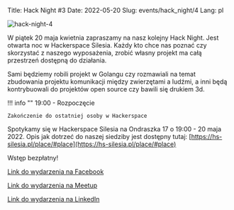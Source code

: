 Title: Hack Night #3
Date: 2022-05-20
Slug: events/hack_night/4
Lang: pl

![hack-night-4](/images/hack_night/hack_night_4.png)

W piątek 20 maja kwietnia zapraszamy na nasz kolejny Hack Night. Jest otwarta noc w Hackerspace Silesia. Każdy kto chce nas poznać czy skorzystać z naszego wyposażenia, zrobić własny projekt ma całą przestrzeń dostępną do działania.

Sami będziemy robili projekt w Golangu czy rozmawiali na temat zbudowania projektu komunikacji między zwierzętami a ludźmi, a inni będą kontrybuowali do projektów open source czy bawili się drukiem 3d.

!!! info ""
    19:00 - Rozpoczęcie

    Zakończenie do ostatniej osoby w Hackerspace
    

Spotykamy się w Hackerspace Silesia na Ondraszka 17 o 19:00 - 20 maja 2022. Opis jak dotrzeć do naszej siedziby jest dostępny tutaj: [https://hs-silesia.pl/place/#place](https://hs-silesia.pl/place/#place)

Wstęp bezpłatny!

[Link do wydarzenia na Facebook](https://www.facebook.com/events/389495989763929/)

[Link do wydarzenia na Meetup](https://www.meetup.com/Hackerspace-Silesia/events/285937175/)

[Link do wydarzenia na LinkedIn](https://www.linkedin.com/events/hacknight-46931822514692059137/about/)
